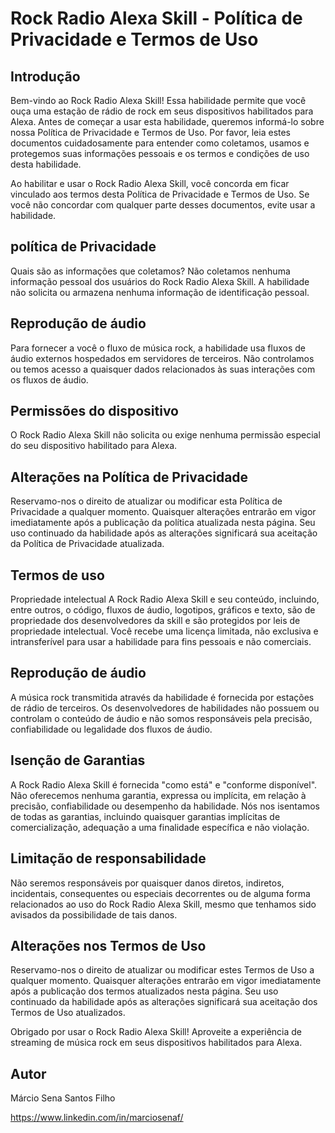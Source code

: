 # Rock Radio Alexa Skill - Política de Privacidade e Termos de Uso

## Introdução
Bem-vindo ao Rock Radio Alexa Skill! Essa habilidade permite que você ouça uma estação de rádio de rock em seus dispositivos habilitados para Alexa. Antes de começar a usar esta habilidade, queremos informá-lo sobre nossa Política de Privacidade e Termos de Uso. Por favor, leia estes documentos cuidadosamente para entender como coletamos, usamos e protegemos suas informações pessoais e os termos e condições de uso desta habilidade.

Ao habilitar e usar o Rock Radio Alexa Skill, você concorda em ficar vinculado aos termos desta Política de Privacidade e Termos de Uso. Se você não concordar com qualquer parte desses documentos, evite usar a habilidade.

## política de Privacidade
Quais são as informações que coletamos?
Não coletamos nenhuma informação pessoal dos usuários do Rock Radio Alexa Skill. A habilidade não solicita ou armazena nenhuma informação de identificação pessoal.

## Reprodução de áudio
Para fornecer a você o fluxo de música rock, a habilidade usa fluxos de áudio externos hospedados em servidores de terceiros. Não controlamos ou temos acesso a quaisquer dados relacionados às suas interações com os fluxos de áudio.

## Permissões do dispositivo
O Rock Radio Alexa Skill não solicita ou exige nenhuma permissão especial do seu dispositivo habilitado para Alexa.

## Alterações na Política de Privacidade
Reservamo-nos o direito de atualizar ou modificar esta Política de Privacidade a qualquer momento. Quaisquer alterações entrarão em vigor imediatamente após a publicação da política atualizada nesta página. Seu uso continuado da habilidade após as alterações significará sua aceitação da Política de Privacidade atualizada.

## Termos de uso
Propriedade intelectual
A Rock Radio Alexa Skill e seu conteúdo, incluindo, entre outros, o código, fluxos de áudio, logotipos, gráficos e texto, são de propriedade dos desenvolvedores da skill e são protegidos por leis de propriedade intelectual. Você recebe uma licença limitada, não exclusiva e intransferível para usar a habilidade para fins pessoais e não comerciais.

## Reprodução de áudio
A música rock transmitida através da habilidade é fornecida por estações de rádio de terceiros. Os desenvolvedores de habilidades não possuem ou controlam o conteúdo de áudio e não somos responsáveis ​​pela precisão, confiabilidade ou legalidade dos fluxos de áudio.

## Isenção de Garantias
A Rock Radio Alexa Skill é fornecida "como está" e "conforme disponível". Não oferecemos nenhuma garantia, expressa ou implícita, em relação à precisão, confiabilidade ou desempenho da habilidade. Nós nos isentamos de todas as garantias, incluindo quaisquer garantias implícitas de comercialização, adequação a uma finalidade específica e não violação.

## Limitação de responsabilidade
Não seremos responsáveis ​​por quaisquer danos diretos, indiretos, incidentais, consequentes ou especiais decorrentes ou de alguma forma relacionados ao uso do Rock Radio Alexa Skill, mesmo que tenhamos sido avisados ​​da possibilidade de tais danos.

## Alterações nos Termos de Uso
Reservamo-nos o direito de atualizar ou modificar estes Termos de Uso a qualquer momento. Quaisquer alterações entrarão em vigor imediatamente após a publicação dos termos atualizados nesta página. Seu uso continuado da habilidade após as alterações significará sua aceitação dos Termos de Uso atualizados.

Obrigado por usar o Rock Radio Alexa Skill! Aproveite a experiência de streaming de música rock em seus dispositivos habilitados para Alexa.

## Autor

Márcio Sena Santos Filho

https://www.linkedin.com/in/marciosenaf/
